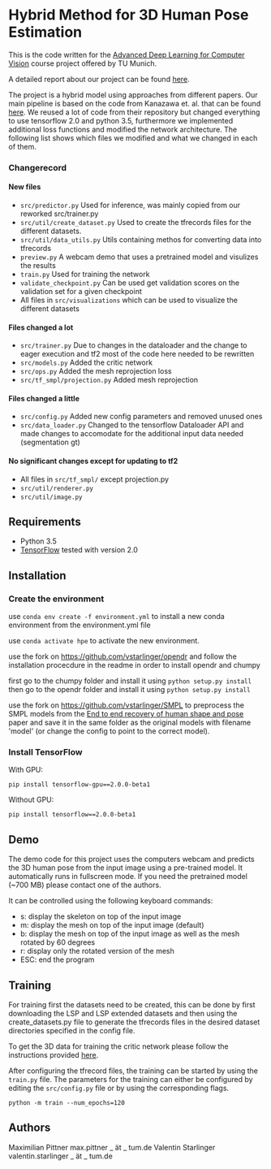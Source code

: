 # Hybrid Method for 3D Human Pose Estimation

This is the code written for the [Advanced Deep Learning for Computer Vision](https://dvl.in.tum.de/teaching/adl4cv-ss19/) course project offered by TU Munich. 

A detailed report about our project can be found [here](report/report.pdf).

The project is a hybrid model using approaches from different papers. Our main pipeline is based on the code from Kanazawa et. al. that can be found [here](https://github.com/akanazawa/hmr).
We reused a lot of code from their repository but changed everything to use tensorflow 2.0 and python 3.5, furthermore we implemented additional loss functions and modified the network architecture. The following list shows which files we modified and what we changed in each of them.

### Changerecord
#### New files
 - `src/predictor.py`
	Used for inference, was mainly copied from our reworked src/trainer.py
 - `src/util/create_dataset.py`
	Used to create the tfrecords files for the different datasets.
 - `src/util/data_utils.py`
	Utils containing methos for converting data into tfrecords
 - `preview.py`
	A webcam demo that uses a pretrained model and visulizes the results
 - `train.py`
	Used for training the network
 - `validate_checkpoint.py`
	Can be used get validation scores on the validation set for a given checkpoint
 - All files in `src/visualizations` which can be used to visualize the different datasets

#### Files changed a lot
 - `src/trainer.py`
	Due to changes in the dataloader and the change to eager execution and tf2 most of the code here needed to be rewritten
 - `src/models.py`
	Added the critic network
 - `src/ops.py`
	Added the mesh reprojection loss
 - `src/tf_smpl/projection.py`
	Added mesh reprojection

#### Files changed a little
 - `src/config.py`
	Added new config parameters and removed unused ones
 - `src/data_loader.py`
	Changed to the tensorflow Dataloader API and made changes to accomodate for the additional input data needed (segmentation gt)

#### No significant changes except for updating to tf2
 - All files in `src/tf_smpl/` except projection.py
 - `src/util/renderer.py`
 - `src/util/image.py`

## Requirements
- Python 3.5
- [TensorFlow](https://www.tensorflow.org/) tested with version 2.0

## Installation 
### Create the environment
use `conda env create -f environment.yml` to install a new conda environment from the environment.yml file

use `conda activate hpe` to activate the new environment.

use the fork on https://github.com/vstarlinger/opendr and follow the installation procecdure in the readme in order to install opendr and chumpy

first go to the chumpy folder and install it using `python setup.py install`
then go to the opendr folder and install it using `python setup.py install`

use the fork on https://github.com/vstarlinger/SMPL to preprocess the SMPL models from the [End to end recovery of human shape and pose](https://akanazawa.github.io/hmr/) paper and save it in the same folder as the original models with filename 'model' (or change the config to point to the correct model).

### Install TensorFlow
With GPU:
```
pip install tensorflow-gpu==2.0.0-beta1
```
Without GPU:
```
pip install tensorflow==2.0.0-beta1
```

## Demo
The demo code for this project uses the computers webcam and predicts the 3D human pose from the input image using a pre-trained model. It automatically runs in fullscreen mode.
If you need the pretrained model (~700 MB) please contact one of the authors.

It can be controlled using the following keyboard commands:
 - s: display the skeleton on top of the input image
 - m: display the mesh on top of the input image (default)
 - b: display the mesh on top of the input image as well as the mesh rotated by 60 degrees
 - r: display only the rotated version of the mesh
 - ESC: end the program

## Training

For training first the datasets need to be created, this can be done by first downloading the LSP and LSP extended datasets and then using the create\_datasets.py file to generate the tfrecords files in the desired dataset directories specified in the config file.

To get the 3D data for training the critic network please follow the instructions provided [here](https://github.com/akanazawa/hmr/blob/master/doc/train.md#mosh-data).

After configuring the tfrecord files, the training can be started by using the `train.py` file. The parameters for the training can either be configured by editing the `src/config.py` file or by using the corresponding flags.

```
python -m train --num_epochs=120
```

## Authors
Maximilian Pittner
max.pittner _ ät _ tum.de
Valentin Starlinger
valentin.starlinger _ ät _ tum.de

